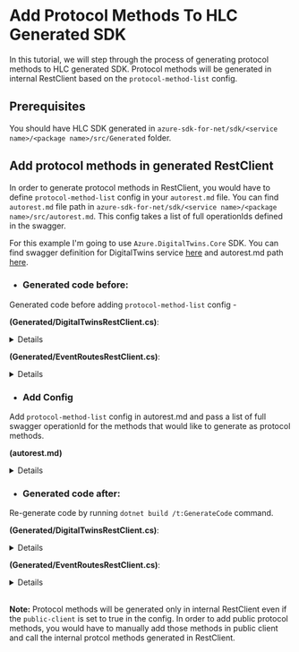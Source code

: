 # Add Protocol Methods To HLC Generated SDK

In this tutorial, we will step through the process of generating protocol methods to HLC generated SDK. Protocol methods will be generated in internal RestClient based on the `protocol-method-list` config.

## Prerequisites

You should have HLC SDK generated in `azure-sdk-for-net/sdk/<service name>/<package name>/src/Generated` folder.

## Add protocol methods in generated RestClient

In order to generate protocol methods in RestClient, you would have to define `protocol-method-list` config in your `autorest.md` file. You can find `autorest.md` file path in `azure-sdk-for-net/sdk/<service name>/<package name>/src/autorest.md`. This config takes a list of full operationIds defined in the swagger. 

For this example I'm going to use `Azure.DigitalTwins.Core` SDK. You can find swagger definition for DigitalTwins service [here](https://github.com/Azure/azure-rest-api-specs/blob/14fb40342c19f8b483e132038f8424ee62b745d9/specification/digitaltwins/data-plane/Microsoft.DigitalTwins/stable/2020-10-31/digitaltwins.json) and autorest.md path [here](https://github.com/azure-sdk/azure-sdk-for-net/blob/17debdffe16df01ae196579c91ea22e77eddc96a/sdk/digitaltwins/Azure.DigitalTwins.Core/src/autorest.md).

* ### Generated code before:

Generated code before adding `protocol-method-list` config - 

**(Generated/DigitalTwinsRestClient.cs)**:

<details>

``` C#
internal partial class DigitalTwinsRestClient
{
    public async Task<Response> DeleteAsync(string id, DeleteDigitalTwinOptions digitalTwinsDeleteOptions = null, CancellationToken cancellationToken = default)
    {
        if (id == null)
        {
            throw new ArgumentNullException(nameof(id));
        }

        using var message = CreateDeleteRequest(id, digitalTwinsDeleteOptions);
        await _pipeline.SendAsync(message, cancellationToken).ConfigureAwait(false);
        switch (message.Response.Status)
        {
            case 204:
                return message.Response;
            default:
                throw await ClientDiagnostics.CreateRequestFailedExceptionAsync(message.Response).ConfigureAwait(false);
        }
    }

    public async Task<Response> DeleteAsync(string id, DeleteDigitalTwinOptions digitalTwinsDeleteOptions = null, CancellationToken cancellationToken = default)
    {
        if (id == null)
        {
            throw new ArgumentNullException(nameof(id));
        }

        using var message = CreateDeleteRequest(id, digitalTwinsDeleteOptions);
        await _pipeline.SendAsync(message, cancellationToken).ConfigureAwait(false);
        switch (message.Response.Status)
        {
            case 204:
                return message.Response;
            default:
                throw await ClientDiagnostics.CreateRequestFailedExceptionAsync(message.Response).ConfigureAwait(false);
        }
    }
}
```

</details>

**(Generated/EventRoutesRestClient.cs)**:

<details>

``` C#
internal partial class EventRoutesRestClient
{
    public async Task<Response<DigitalTwinsEventRoute>> GetByIdAsync(string id, GetDigitalTwinsEventRouteOptions eventRoutesGetByIdOptions = null, CancellationToken cancellationToken = default)
    {
        if (id == null)
        {
            throw new ArgumentNullException(nameof(id));
        }

        using var message = CreateGetByIdRequest(id, eventRoutesGetByIdOptions);
        await _pipeline.SendAsync(message, cancellationToken).ConfigureAwait(false);
        switch (message.Response.Status)
        {
            case 200:
                {
                    DigitalTwinsEventRoute value = default;
                    using var document = await JsonDocument.ParseAsync(message.Response.ContentStream, default, cancellationToken).ConfigureAwait(false);
                    value = DigitalTwinsEventRoute.DeserializeDigitalTwinsEventRoute(document.RootElement);
                    return Response.FromValue(value, message.Response);
                }
            default:
                throw await ClientDiagnostics.CreateRequestFailedExceptionAsync(message.Response).ConfigureAwait(false);
        }
    }

    public Response<DigitalTwinsEventRoute> GetById(string id, GetDigitalTwinsEventRouteOptions eventRoutesGetByIdOptions = null, CancellationToken cancellationToken = default)
    {
        if (id == null)
        {
            throw new ArgumentNullException(nameof(id));
        }

        using var message = CreateGetByIdRequest(id, eventRoutesGetByIdOptions);
        _pipeline.Send(message, cancellationToken);
        switch (message.Response.Status)
        {
            case 200:
                {
                    DigitalTwinsEventRoute value = default;
                    using var document = JsonDocument.Parse(message.Response.ContentStream);
                    value = DigitalTwinsEventRoute.DeserializeDigitalTwinsEventRoute(document.RootElement);
                    return Response.FromValue(value, message.Response);
                }
            default:
                throw ClientDiagnostics.CreateRequestFailedException(message.Response);
        }
    }
}
```

</details>

* ### Add Config

Add `protocol-method-list` config in autorest.md and pass a list of full swagger operationId for the methods that would like to generate as protocol methods.

**(autorest.md)**

<details>

```` md
### Generate DPG methods
```yaml
protocol-method-list:
  - DigitalTwins_Delete
  - EventRoutes_GetById
``` 
````

</details>

* ### Generated code after:

Re-generate code by running `dotnet build /t:GenerateCode` command.

**(Generated/DigitalTwinsRestClient.cs)**:

<details>

``` diff

internal partial class DigitalTwinsRestClient
{
    public async Task<Response> DeleteAsync(string id, DeleteDigitalTwinOptions digitalTwinsDeleteOptions = null, CancellationToken cancellationToken = default)
    {
        if (id == null)
        {
            throw new ArgumentNullException(nameof(id));
        }

        using var message = CreateDeleteRequest(id, digitalTwinsDeleteOptions);
        await _pipeline.SendAsync(message, cancellationToken).ConfigureAwait(false);
        switch (message.Response.Status)
        {
            case 204:
                return message.Response;
            default:
                throw await ClientDiagnostics.CreateRequestFailedExceptionAsync(message.Response).ConfigureAwait(false);
        }
    }

    public async Task<Response> DeleteAsync(string id, DeleteDigitalTwinOptions digitalTwinsDeleteOptions = null, CancellationToken cancellationToken = default)
    {
        if (id == null)
        {
            throw new ArgumentNullException(nameof(id));
        }

        using var message = CreateDeleteRequest(id, digitalTwinsDeleteOptions);
        await _pipeline.SendAsync(message, cancellationToken).ConfigureAwait(false);
        switch (message.Response.Status)
        {
            case 204:
                return message.Response;
            default:
                throw await ClientDiagnostics.CreateRequestFailedExceptionAsync(message.Response).ConfigureAwait(false);
        }
    }
+
+    public virtual async Task<Response> DeleteAsync(string id, DeleteDigitalTwinOptions digitalTwinsDeleteOptions = null, RequestContext context = null)
+    {
+        Argument.AssertNotNullOrEmpty(id, nameof(id));
+
+        using var scope = ClientDiagnostics.CreateScope("DigitalTwinsClient.Delete");
+        scope.Start();
+        try
+        {
+            using HttpMessage message = CreateDeleteRequest(id, digitalTwinsDeleteOptions, context);
+            return await _pipeline.ProcessMessageAsync(message, context).ConfigureAwait(false);
+        }
+        catch (Exception e)
+        {
+            scope.Failed(e);
+            throw;
+        }
+    }
+
+    public virtual Response Delete(string id, DeleteDigitalTwinOptions digitalTwinsDeleteOptions = null, RequestContext context = null)
+    {
+        Argument.AssertNotNullOrEmpty(id, nameof(id));
+
+        using var scope = ClientDiagnostics.CreateScope("DigitalTwinsClient.Delete");
+        scope.Start();
+        try
+        {
+            using HttpMessage message = CreateDeleteRequest(id, digitalTwinsDeleteOptions, context);
+            return _pipeline.ProcessMessage(message, context);
+        }
+        catch (Exception e)
+        {
+            scope.Failed(e);
+            throw;
+        }
+    }
}
```

</details>

**(Generated/EventRoutesRestClient.cs)**:

<details>

``` diff
internal partial class EventRoutesRestClient
{
    public async Task<Response<DigitalTwinsEventRoute>> GetByIdAsync(string id, GetDigitalTwinsEventRouteOptions eventRoutesGetByIdOptions = null, CancellationToken cancellationToken = default)
    {
        if (id == null)
        {
            throw new ArgumentNullException(nameof(id));
        }

        using var message = CreateGetByIdRequest(id, eventRoutesGetByIdOptions);
        await _pipeline.SendAsync(message, cancellationToken).ConfigureAwait(false);
        switch (message.Response.Status)
        {
            case 200:
                {
                    DigitalTwinsEventRoute value = default;
                    using var document = await JsonDocument.ParseAsync(message.Response.ContentStream, default, cancellationToken).ConfigureAwait(false);
                    value = DigitalTwinsEventRoute.DeserializeDigitalTwinsEventRoute(document.RootElement);
                    return Response.FromValue(value, message.Response);
                }
            default:
                throw await ClientDiagnostics.CreateRequestFailedExceptionAsync(message.Response).ConfigureAwait(false);
        }
    }

    public Response<DigitalTwinsEventRoute> GetById(string id, GetDigitalTwinsEventRouteOptions eventRoutesGetByIdOptions = null, CancellationToken cancellationToken = default)
    {
        if (id == null)
        {
            throw new ArgumentNullException(nameof(id));
        }

        using var message = CreateGetByIdRequest(id, eventRoutesGetByIdOptions);
        _pipeline.Send(message, cancellationToken);
        switch (message.Response.Status)
        {
            case 200:
                {
                    DigitalTwinsEventRoute value = default;
                    using var document = JsonDocument.Parse(message.Response.ContentStream);
                    value = DigitalTwinsEventRoute.DeserializeDigitalTwinsEventRoute(document.RootElement);
                    return Response.FromValue(value, message.Response);
                }
            default:
                throw ClientDiagnostics.CreateRequestFailedException(message.Response);
        }
    }
+
+    public virtual async Task<Response> GetByIdAsync(string id, GetDigitalTwinsEventRouteOptions eventRoutesGetByIdOptions = null, RequestContext context = null)
+    {
+        Argument.AssertNotNullOrEmpty(id, nameof(id));
+
+        using var scope = ClientDiagnostics.CreateScope("EventRoutesClient.GetById");
+        scope.Start();
+        try
+        {
+            using HttpMessage message = CreateGetByIdRequest(id, eventRoutesGetByIdOptions, context);
+            return await _pipeline.ProcessMessageAsync(message, context).ConfigureAwait(false);
+        }
+        catch (Exception e)
+        {
+            scope.Failed(e);
+            throw;
+        }
+    }
+
+    public virtual Response GetById(string id, GetDigitalTwinsEventRouteOptions eventRoutesGetByIdOptions = null, RequestContext context = null)
+    {
+        Argument.AssertNotNullOrEmpty(id, nameof(id));
+
+        using var scope = ClientDiagnostics.CreateScope("EventRoutesClient.GetById");
+        scope.Start();
+        try
+        {
+            using HttpMessage message = CreateGetByIdRequest(id, eventRoutesGetByIdOptions, context);
+            return _pipeline.ProcessMessage(message, context);
+        }
+        catch (Exception e)
+        {
+            scope.Failed(e);
+            throw;
+        }
+    }
}
```

</details>
&nbsp;

**Note:** Protocol methods will be generated only in internal RestClient even if the `public-client` is set to true in the config. In order to add public protocol methods, you would have to manually add those methods in public client and call the internal protcol methods generated in RestClient.